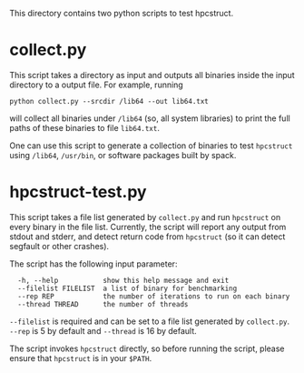 This directory contains two python scripts to test hpcstruct.

# collect.py
This script takes a directory as input and outputs all binaries inside the input directory to a output file. For example, running

```
python collect.py --srcdir /lib64 --out lib64.txt
```

will collect all binaries under `/lib64` (so, all system libraries) to print the full paths of these binaries to file `lib64.txt`.

One can use this script to generate a collection of binaries to test `hpcstruct` using `/lib64`, `/usr/bin`, or software packages built by spack.

# hpcstruct-test.py
This script takes a file list generated by `collect.py` and run `hpcstruct` on every binary in the file list.
Currently, the script will report any output from stdout and stderr, and detect return code from `hpcstruct` (so it can detect segfault or other crashes).

The script has the following input parameter:

```
  -h, --help           show this help message and exit
  --filelist FILELIST  a list of binary for benchmarking
  --rep REP            the number of iterations to run on each binary
  --thread THREAD      the number of threads
```

`--filelist` is required and can be set to a file list generated by `collect.py`. `--rep` is 5 by default and `--thread` is 16 by default.

The script invokes `hpcstruct` directly, so before running the script, please ensure that `hpcstruct` is in your `$PATH`.
